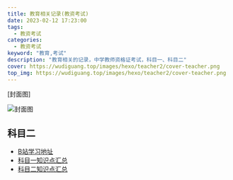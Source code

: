 ```yaml
---
title: 教育相关记录(教资考试)
date: 2023-02-12 17:23:00
tags: 
  - 教资考试
categories: 
  - 教资考试
keyword: "教育,考试"
description: "教育相关的记录，中学教师资格证考试，科目一、科目二"
cover: https://wudiguang.top/images/hexo/teacher2/cover-teacher.png
top_img: https://wudiguang.top/images/hexo/teacher2/cover-teacher.png
---
```


[封面图]

![封面图](https://wudiguang.top/images/hexo/teacher2/cover-teacher.png)

## 科目二
- [B站学习地址](https://www.bilibili.com/video/BV1sk4y1q7pM)
- [科目一知识点汇总](/gallery/teacher1)
- [科目二知识点汇总](/gallery/teacher2)